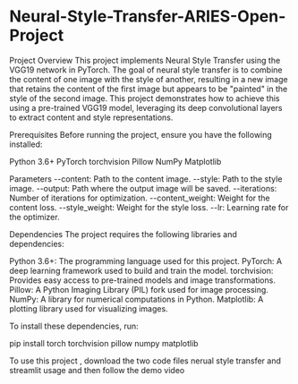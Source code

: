 # Neural-Style-Transfer-ARIES-Open-Project
Project Overview
This project implements Neural Style Transfer using the VGG19 network in PyTorch. The goal of neural style transfer is to combine the content of one image with the style of another, resulting in a new image that retains the content of the first image but appears to be "painted" in the style of the second image. This project demonstrates how to achieve this using a pre-trained VGG19 model, leveraging its deep convolutional layers to extract content and style representations.

Prerequisites
Before running the project, ensure you have the following installed:

Python 3.6+
PyTorch
torchvision
Pillow
NumPy
Matplotlib

Parameters
--content: Path to the content image.
--style: Path to the style image.
--output: Path where the output image will be saved.
--iterations: Number of iterations for optimization.
--content_weight: Weight for the content loss.
--style_weight: Weight for the style loss.
--lr: Learning rate for the optimizer.

Dependencies
The project requires the following libraries and dependencies:

Python 3.6+: The programming language used for this project.
PyTorch: A deep learning framework used to build and train the model.
torchvision: Provides easy access to pre-trained models and image transformations.
Pillow: A Python Imaging Library (PIL) fork used for image processing.
NumPy: A library for numerical computations in Python.
Matplotlib: A plotting library used for visualizing images.

To install these dependencies, run:

pip install torch torchvision pillow numpy matplotlib


To use this project , download the two code files nerual style transfer 
and streamlit usage and then follow the demo video 
